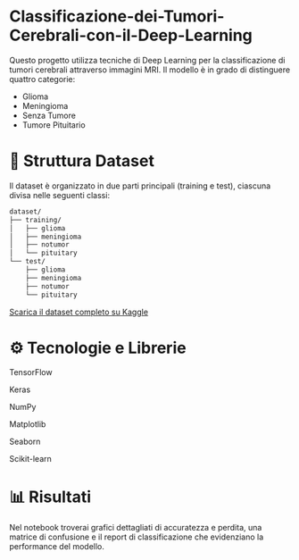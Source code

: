 # Classificazione-dei-Tumori-Cerebrali-con-il-Deep-Learning
Questo progetto utilizza tecniche di Deep Learning per la classificazione di tumori cerebrali attraverso immagini MRI. Il modello è in grado di distinguere quattro categorie:
* Glioma
* Meningioma
* Senza Tumore
* Tumore Pituitario

# 📂 Struttura Dataset

Il dataset è organizzato in due parti principali (training e test), ciascuna divisa nelle seguenti classi:

```bash
dataset/
├── training/
│   ├── glioma
│   ├── meningioma
│   ├── notumor
│   └── pituitary
└── test/
    ├── glioma
    ├── meningioma
    ├── notumor
    └── pituitary
```
[Scarica il dataset completo su Kaggle](https://www.kaggle.com/datasets/masoudnickparvar/brain-tumor-mri-dataset)

# ⚙️ Tecnologie e Librerie

TensorFlow

Keras

NumPy

Matplotlib

Seaborn

Scikit-learn

# 📊 Risultati

Nel notebook troverai grafici dettagliati di accuratezza e perdita, una matrice di confusione e il report di classificazione che evidenziano la performance del modello.

